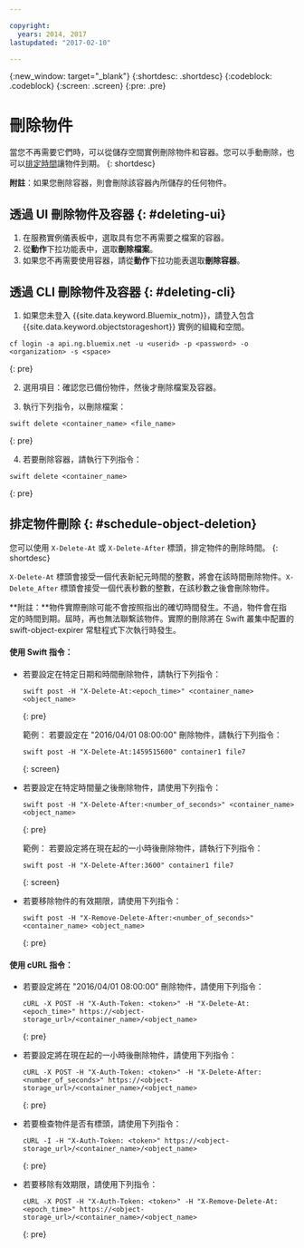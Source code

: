 ```yaml
---

copyright:
  years: 2014, 2017
lastupdated: "2017-02-10"

---
```

{:new_window: target="_blank"}
{:shortdesc: .shortdesc}
{:codeblock: .codeblock}
{:screen: .screen}
{:pre: .pre}


# 刪除物件

當您不再需要它們時，可以從儲存空間實例刪除物件和容器。您可以手動刪除，也可以[排定時間](/docs/services/ObjectStorage/os_deletion.html#schedule-object-deletion)讓物件到期。
{: shortdesc}

**附註**：如果您刪除容器，則會刪除該容器內所儲存的任何物件。


## 透過 UI 刪除物件及容器 {: #deleting-ui}

1. 在服務實例儀表板中，選取具有您不再需要之檔案的容器。
2. 從**動作**下拉功能表中，選取**刪除檔案**。
3. 如果您不再需要使用容器，請從**動作**下拉功能表選取**刪除容器**。



## 透過 CLI 刪除物件及容器 {: #deleting-cli}

1.  如果您未登入 {{site.data.keyword.Bluemix_notm}}，請登入包含 {{site.data.keyword.objectstorageshort}} 實例的組織和空間。
  ```
  cf login -a api.ng.bluemix.net -u <userid> -p <password> -o <organization> -s <space>
  ```
  {: pre}

2. 選用項目：確認您已備份物件，然後才刪除檔案及容器。

3. 執行下列指令，以刪除檔案：
  ```
  swift delete <container_name> <file_name>
  ```
  {: pre}

4. 若要刪除容器，請執行下列指令：
  ```
  swift delete <container_name>
  ```
  {: pre}



## 排定物件刪除 {: #schedule-object-deletion}


您可以使用 `X-Delete-At` 或 `X-Delete-After` 標頭，排定物件的刪除時間。
{: shortdesc}

`X-Delete-At` 標頭會接受一個代表新紀元時間的整數，將會在該時間刪除物件。`X-Delete_After` 標頭會接受一個代表秒數的整數，在該秒數之後會刪除物件。

**附註：**物件實際刪除可能不會按照指出的確切時間發生。不過，物件會在指定的時間到期。屆時，再也無法聯繫該物件。實際的刪除將在 Swift 叢集中配置的 swift-object-expirer 常駐程式下次執行時發生。

#### 使用 Swift 指令：

* 若要設定在特定日期和時間刪除物件，請執行下列指令：

    ```
    swift post -H "X-Delete-At:<epoch_time>" <container_name> <object_name>
    ```
    {: pre}

    範例：
    若要設定在 "2016/04/01 08:00:00" 刪除物件，請執行下列指令：

    ```
    swift post -H "X-Delete-At:1459515600" container1 file7
    ```
    {: screen}

* 若要設定在特定時間量之後刪除物件，請使用下列指令：

    ```
    swift post -H "X-Delete-After:<number_of_seconds>" <container_name> <object_name>
    ```
    {: pre}

    範例：
    若要設定將在現在起的一小時後刪除物件，請執行下列指令：

    ```
    swift post -H "X-Delete-After:3600" container1 file7
    ```
    {: screen}

* 若要移除物件的有效期限，請使用下列指令：

    ```
    swift post -H "X-Remove-Delete-After:<number_of_seconds>" <container_name> <object_name>
    ```
    {: pre}



#### 使用 cURL 指令：

* 若要設定將在 "2016/04/01 08:00:00" 刪除物件，請使用下列指令：

    ```
    cURL -X POST -H "X-Auth-Token: <token>" -H "X-Delete-At:<epoch_time>" https://<object-storage_url>/<container_name>/<object_name>
    ```
    {: pre}

* 若要設定將在現在起的一小時後刪除物件，請使用下列指令：

    ```
    cURL -X POST -H "X-Auth-Token: <token>" -H "X-Delete-After:<number_of_seconds>" https://<object-storage_url>/<container_name>/<object_name>
    ```
    {: pre}

* 若要檢查物件是否有標頭，請使用下列指令：

    ```
    cURL -I -H "X-Auth-Token: <token>" https://<object-storage_url>/<container_name>/<object_name>
    ```
    {: pre}

* 若要移除有效期限，請使用下列指令：

    ```
    cURL -X POST -H "X-Auth-Token: <token>" -H "X-Remove-Delete-At:<epoch_time>" https://<object-storage_url>/<container_name>/<object_name>
    ```
    {: pre}

